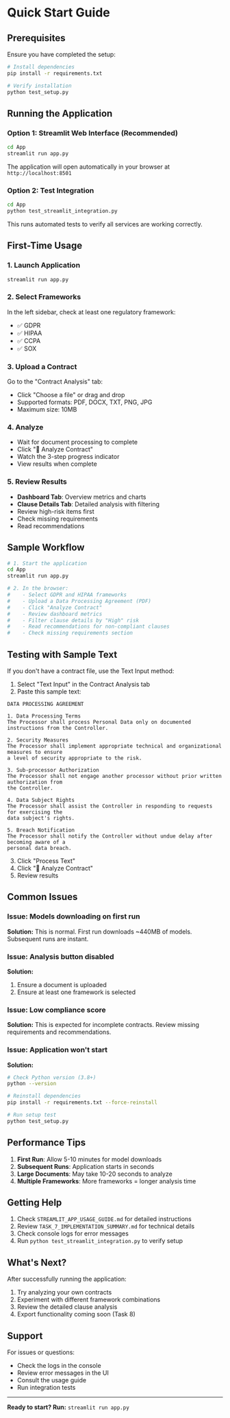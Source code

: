 # Quick Start Guide

## Prerequisites

Ensure you have completed the setup:
```bash
# Install dependencies
pip install -r requirements.txt

# Verify installation
python test_setup.py
```

## Running the Application

### Option 1: Streamlit Web Interface (Recommended)

```bash
cd App
streamlit run app.py
```

The application will open automatically in your browser at `http://localhost:8501`

### Option 2: Test Integration

```bash
cd App
python test_streamlit_integration.py
```

This runs automated tests to verify all services are working correctly.

## First-Time Usage

### 1. Launch Application
```bash
streamlit run app.py
```

### 2. Select Frameworks
In the left sidebar, check at least one regulatory framework:
- ✅ GDPR
- ✅ HIPAA
- ✅ CCPA
- ✅ SOX

### 3. Upload a Contract
Go to the "Contract Analysis" tab:
- Click "Choose a file" or drag and drop
- Supported formats: PDF, DOCX, TXT, PNG, JPG
- Maximum size: 10MB

### 4. Analyze
- Wait for document processing to complete
- Click "🚀 Analyze Contract"
- Watch the 3-step progress indicator
- View results when complete

### 5. Review Results
- **Dashboard Tab**: Overview metrics and charts
- **Clause Details Tab**: Detailed analysis with filtering
- Review high-risk items first
- Check missing requirements
- Read recommendations

## Sample Workflow

```bash
# 1. Start the application
cd App
streamlit run app.py

# 2. In the browser:
#    - Select GDPR and HIPAA frameworks
#    - Upload a Data Processing Agreement (PDF)
#    - Click "Analyze Contract"
#    - Review dashboard metrics
#    - Filter clause details by "High" risk
#    - Read recommendations for non-compliant clauses
#    - Check missing requirements section
```

## Testing with Sample Text

If you don't have a contract file, use the Text Input method:

1. Select "Text Input" in the Contract Analysis tab
2. Paste this sample text:

```
DATA PROCESSING AGREEMENT

1. Data Processing Terms
The Processor shall process Personal Data only on documented instructions from the Controller.

2. Security Measures
The Processor shall implement appropriate technical and organizational measures to ensure
a level of security appropriate to the risk.

3. Sub-processor Authorization
The Processor shall not engage another processor without prior written authorization from
the Controller.

4. Data Subject Rights
The Processor shall assist the Controller in responding to requests for exercising the
data subject's rights.

5. Breach Notification
The Processor shall notify the Controller without undue delay after becoming aware of a
personal data breach.
```

3. Click "Process Text"
4. Click "🚀 Analyze Contract"
5. Review results

## Common Issues

### Issue: Models downloading on first run
**Solution:** This is normal. First run downloads ~440MB of models. Subsequent runs are instant.

### Issue: Analysis button disabled
**Solution:** 
1. Ensure a document is uploaded
2. Ensure at least one framework is selected

### Issue: Low compliance score
**Solution:** This is expected for incomplete contracts. Review missing requirements and recommendations.

### Issue: Application won't start
**Solution:**
```bash
# Check Python version (3.8+)
python --version

# Reinstall dependencies
pip install -r requirements.txt --force-reinstall

# Run setup test
python test_setup.py
```

## Performance Tips

1. **First Run**: Allow 5-10 minutes for model downloads
2. **Subsequent Runs**: Application starts in seconds
3. **Large Documents**: May take 10-20 seconds to analyze
4. **Multiple Frameworks**: More frameworks = longer analysis time

## Getting Help

1. Check `STREAMLIT_APP_USAGE_GUIDE.md` for detailed instructions
2. Review `TASK_7_IMPLEMENTATION_SUMMARY.md` for technical details
3. Check console logs for error messages
4. Run `python test_streamlit_integration.py` to verify setup

## What's Next?

After successfully running the application:
1. Try analyzing your own contracts
2. Experiment with different framework combinations
3. Review the detailed clause analysis
4. Export functionality coming soon (Task 8)

## Support

For issues or questions:
- Check the logs in the console
- Review error messages in the UI
- Consult the usage guide
- Run integration tests

---

**Ready to start? Run:** `streamlit run app.py`

